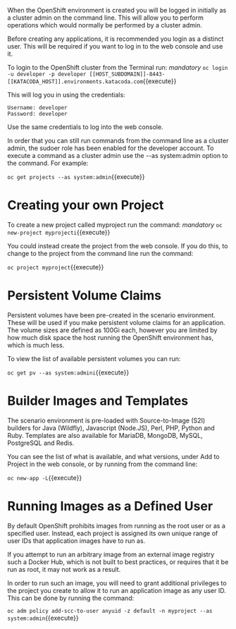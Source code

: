 
When the OpenShift environment is created you will be logged in initially as a cluster admin on the command line. This will allow you to perform operations which would normally be performed by a cluster admin.

Before creating any applications, it is recommended you login as a distinct user. This will be required if you want to log in to the web console and use it.

To login to the OpenShift cluster from the Terminal run:
*mandatory*
`oc login -u developer -p developer [[HOST_SUBDOMAIN]]-8443-[[KATACODA_HOST]].environments.katacoda.com`{{execute}}

This will log you in using the credentials:

    Username: developer
    Password: developer

Use the same credentials to log into the web console.

In order that you can still run commands from the command line as a cluster admin, the sudoer role has been enabled for the developer account. To execute a command as a cluster admin use the --as system:admin option to the command. For example:

`oc get projects --as system:admin`{{execute}}

# Creating your own Project

To create a new project called myproject run the command:
*mandatory*
`oc new-project myprojecti`{{execute}}

You could instead create the project from the web console. If you do this, to change to the project from the command line run the command:

`oc project myproject`{{execute}}

# Persistent Volume Claims

Persistent volumes have been pre-created in the scenario environment. These will be used if you make persistent volume claims for an application. The volume sizes are defined as 100Gi each, however you are limited by how much disk space the host running the OpenShift environment has, which is much less.

To view the list of available persistent volumes you can run:

`oc get pv --as system:admini`{{execute}}

# Builder Images and Templates

The scenario environment is pre-loaded with Source-to-Image (S2I) builders for Java (Wildfly), Javascript (Node.JS), Perl, PHP, Python and Ruby. Templates are also available for MariaDB, MongoDB, MySQL, PostgreSQL and Redis.

You can see the list of what is available, and what versions, under Add to Project in the web console, or by running from the command line:

`oc new-app -L`{{execute}}

# Running Images as a Defined User

By default OpenShift prohibits images from running as the root user or as a specified user. Instead, each project is assigned its own unique range of user IDs that application images have to run as.

If you attempt to run an arbitrary image from an external image registry such a Docker Hub, which is not built to best practices, or requires that it be run as root, it may not work as a result.

In order to run such an image, you will need to grant additional privileges to the project you create to allow it to run an application image as any user ID. This can be done by running the command:

`oc adm policy add-scc-to-user anyuid -z default -n myproject --as system:admin`{{execute}}